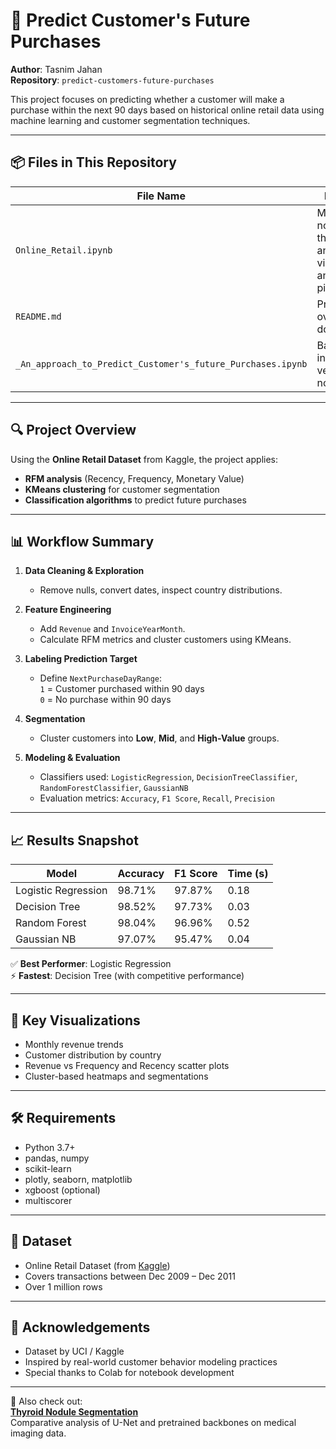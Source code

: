 # 🛒 Predict Customer's Future Purchases

**Author**: Tasnim Jahan  
**Repository**: `predict-customers-future-purchases`

This project focuses on predicting whether a customer will make a purchase within the next 90 days based on historical online retail data using machine learning and customer segmentation techniques.

---

## 📦 Files in This Repository

| File Name                                                | Description |
|----------------------------------------------------------|-------------|
| `Online_Retail.ipynb`                                    | Main Jupyter notebook for the entire analysis, visualization, and modeling pipeline |
| `README.md`                                              | Project overview and documentation |
| `_An_approach_to_Predict_Customer's_future_Purchases.ipynb` | Backup or initial draft version of the notebook |

---

## 🔍 Project Overview

Using the **Online Retail Dataset** from Kaggle, the project applies:

- **RFM analysis** (Recency, Frequency, Monetary Value)
- **KMeans clustering** for customer segmentation
- **Classification algorithms** to predict future purchases

---

## 📊 Workflow Summary

1. **Data Cleaning & Exploration**  
   - Remove nulls, convert dates, inspect country distributions.

2. **Feature Engineering**  
   - Add `Revenue` and `InvoiceYearMonth`.
   - Calculate RFM metrics and cluster customers using KMeans.

3. **Labeling Prediction Target**  
   - Define `NextPurchaseDayRange`:  
     `1` = Customer purchased within 90 days  
     `0` = No purchase within 90 days

4. **Segmentation**  
   - Cluster customers into **Low**, **Mid**, and **High-Value** groups.

5. **Modeling & Evaluation**  
   - Classifiers used: `LogisticRegression`, `DecisionTreeClassifier`, `RandomForestClassifier`, `GaussianNB`
   - Evaluation metrics: `Accuracy`, `F1 Score`, `Recall`, `Precision`

---

## 📈 Results Snapshot

| Model                   | Accuracy | F1 Score | Time (s) |
|------------------------|----------|----------|----------|
| Logistic Regression     | 98.71%   | 97.87%   | 0.18     |
| Decision Tree           | 98.52%   | 97.73%   | 0.03     |
| Random Forest           | 98.04%   | 96.96%   | 0.52     |
| Gaussian NB             | 97.07%   | 95.47%   | 0.04     |

✅ **Best Performer**: Logistic Regression  
⚡ **Fastest**: Decision Tree (with competitive performance)

---

## 📌 Key Visualizations

- Monthly revenue trends  
- Customer distribution by country  
- Revenue vs Frequency and Recency scatter plots  
- Cluster-based heatmaps and segmentations

---

## 🛠 Requirements

- Python 3.7+  
- pandas, numpy  
- scikit-learn  
- plotly, seaborn, matplotlib  
- xgboost (optional)  
- multiscorer

---

## 📁 Dataset

- Online Retail Dataset (from [Kaggle](https://www.kaggle.com/datasets))  
- Covers transactions between Dec 2009 – Dec 2011  
- Over 1 million rows

---

## 🙌 Acknowledgements

- Dataset by UCI / Kaggle  
- Inspired by real-world customer behavior modeling practices  
- Special thanks to Colab for notebook development

---

🔗 Also check out:  
**[Thyroid Nodule Segmentation](https://github.com/yourusername/Thyroid-Nodule-Segmentation)**  
Comparative analysis of U-Net and pretrained backbones on medical imaging data.
